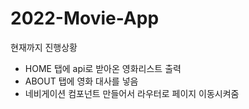 # 2022-Movie-App
현재까지 진행상황
- HOME 탭에 api로 받아온 영화리스트 출력
- ABOUT 탭에 영화 대사를 넣음
- 네비게이션 컴포넌트 만들어서 라우터로 페이지 이동시켜줌
